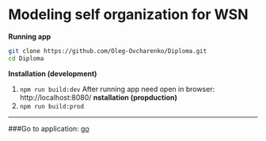 # Modeling self organization for WSN
**Running app**
```sh
git clone https://github.com/Oleg-Ovcharenko/Diploma.git
cd Diploma
```
**Installation (development)**
1. ```npm run build:dev```
After running app need open in browser: http://localhost:8080/
**nstallation (propduction)**
1. ```npm run build:prod```
----
###Go to application: [go](https://oleg-ovcharenko.github.io/diploma.github.io/)
